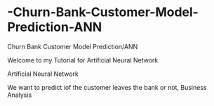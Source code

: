 # -Churn-Bank-Customer-Model-Prediction-ANN
 Churn Bank Customer Model Prediction/ANN

Welcome to my Tutorial for Artificial Neural Network

Artificial Neural Network

We want to predict iof the customer leaves the bank or not, Business Analysis
